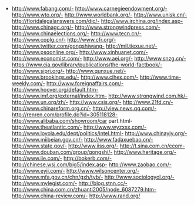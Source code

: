 - http://www.fabang.com/- http://www.carnegieendowment.org/- http://www.wto.org/- http://www.worldbank.org/- http://www.unisk.cn/- http://floridalegalanswers.com/dic/- http://www.irchina.org/index.asp- http://www.chinagc.org/- http://www.strongwindpress.com/- http://www.chinaelections.org/- http://www.tecn.cn/- http://www.cpplg.cn/- http://www.cfr.org/- http://www.twitter.com/gongshiwang- http://mil.tiexue.net/- http://www.psqonline.org/- http://www.xinhuanet.com/- http://www.economist.com/- http://www.aei.org/- http://www.snzg.cn/- https://www.cia.gov/library/publications/the-world-factbook/- http://www.sipri.org/- http://www.qunxue.net/- http://www.brookings.edu/- http://www.cihex.com/- http://www.time-weekly.com/- http://www.foreignaffairs.com/- http://www.hoover.org/default.htm- http://www.imf.org/external/index.htm- http://www.strongwind.com.hk/- http://www.un.org/zh/- http://www.csis.org/- http://www.21fd.cn/- http://www.chinareform.org.cn/- http://view.news.qq.com/- http://renren.com/profile.do?id=305118128- http://www.alibaba.com/showroom/car part.html- http://www.theatlantic.com/- http://www.wyzxsx.com/- http://www.loyola.edu/dept/politics/intel.html- http://www.chinayjy.org/- http://www.miibeian.gov.cn/- http://www.fadaxuebao.cn/- http://www.state.gov/- http://www.iiss.org/- http://t.sina.com.cn/ccom- http://www.douban.com/group/gongshi/- http://www.heritage.org/- http://www.iie.com/- http://bokerb.com/- http://chinese.wsj.com/big5/index.asp- http://www.zaobao.com/- http://www.eyii.com/- http://www.wilsoncenter.org/- http://www.mfa.gov.cn/chn/gxh/tyb/- http://www.sociologyol.org/- http://www.mylegist.com/- http://blog.stnn.cc/- http://www.china.com.cn/zhuanti2005/node_6087279.htm- http://www.china-review.com/- http://www.rand.org/